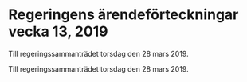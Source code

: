 # Regeringens ärendeförteckningar vecka 13, 2019

Till regeringssammanträdet torsdag den 28 mars 2019.

Till regeringssammanträdet torsdag den 28 mars 2019.
